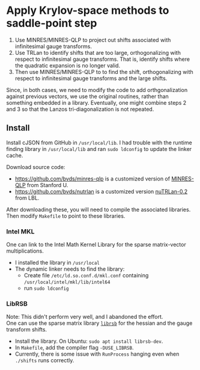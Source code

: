 #  Apply Krylov-space methods to saddle-point step

1. Use MINRES/MINRES-QLP to project out shifts associated with infinitesimal
gauge transforms.
2. Use TRLan to identify shifts that are too large, orthogonalizing
with respect to infinitesimal gauge transforms.  That is, identify
shifts where the quadratic expansion is no longer valid.
3. Then use MINRES/MINRES-QLP to to find the shift, orthogonalizing with
respect to infinitesimal gauge transforms and the large shifts.

Since, in both cases, we need to modify the code to add
orthgonalization against previous vectors, we use the original
routines, rather than something embedded in a library.
Eventually, one might combine steps 2 and 3 so that the Lanzos
tri-diagonalization is not repeated.

## Install

Install cJSON from GitHub in `/usr/local/lib`.
I had trouble with the runtime finding library in `/usr/local/lib` and
ran `sudo ldconfig` to update the linker cache.

Download source code:
* <https://github.com/bvds/minres-qlp> is a customized version
  of [MINRES-QLP](https://web.stanford.edu/group/SOL/software/minresqlp/)
  from Stanford U.
* <https://github.com/bvds/nutrlan> is a customized version
  [nuTRLan-0.2](https://codeforge.lbl.gov/projects/trlan/) from LBL.

After downloading these, you will need to compile the
associated libraries.
Then modify `Makefile` to point to these libraries.

### Intel MKL

One can link to the Intel Math Kernel Library
for the sparse matrix-vector multiplications.
*  I installed the library in `/usr/local`
*  The dynamic linker needs to find the library:
   *  Create file `/etc/ld.so.conf.d/mkl.conf`
      containing `/usr/local/intel/mkl/lib/intel64`
   *  run `sudo ldconfig`

### LibRSB

Note:  This didn't perform very well, and I abandoned the effort.  
One can use the sparse matrix library [`librsb`](http://librsb.sourceforge.net)
for the hessian and the gauge transform shifts. 
* Install the library.  On Ubuntu:  `sudo apt install librsb-dev`.
* In `Makefile`, add the compiler flag `-DUSE_LIBRSB`.
* Currently, there is some issue with `RunProcess` hanging
  even when `./shifts` runs correctly.
